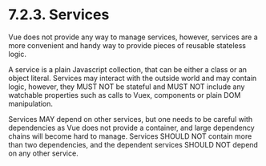 # 7.2.3. Services

Vue does not provide any way to manage services, however, services are a more convenient
and handy way to provide pieces of reusable stateless logic.

A service is a plain Javascript collection, that can be either a class or an object
literal. Services may interact with the outside world and may contain logic, however,
they MUST NOT be stateful and MUST NOT include any watchable properties such as calls
to Vuex, components or plain DOM manipulation.

Services MAY depend on other services, but one needs to be careful with dependencies
as Vue does not provide a container, and large dependency chains will become hard to
manage. Services SHOULD NOT contain more than two dependencies, and the dependent
services SHOULD NOT depend on any other service.
